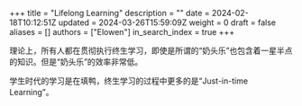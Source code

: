 +++
title = "Lifelong Learning"
description = ""
date = 2024-02-18T10:12:51Z
updated = 2024-03-26T15:59:09Z
weight = 0
draft = false
aliases = []
authors = ["Elowen"]
in_search_index = true
+++

理论上，所有人都在贯彻执行终生学习，即使是所谓的“奶头乐”也包含着一星半点的知识。但是“奶头乐”的效率非常低。

学生时代的学习是在填鸭，终生学习的过程中更多的是“Just-in-time Learning”。
